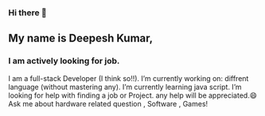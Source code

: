 ### Hi there 👋
 ## My name is Deepesh Kumar,
 ### I am actively looking for job.
I am a full-stack Developer (I think so!!).
I’m currently working on: diffrent language (without mastering any).
I’m currently learning java script.
I’m looking for help with finding a job or Project. any help will be appreciated.😄
Ask me about hardware related question , Software , Games!
<!--
**Deepeshgiri/Deepeshgiri** is a ✨ _special_ ✨ repository because its `README.md` (this file) appears on your GitHub profile.

Here are some ideas to get you started:

- 🔭 I’m currently working on ...
- 🌱 I’m currently learning ...
- 👯 I’m looking to collaborate on ...
- 🤔 I’m looking for help with ...
- 💬 Ask me about ...
- 📫 How to reach me: ...
- 😄 Pronouns: ...
- ⚡ Fun fact: ...
-->
